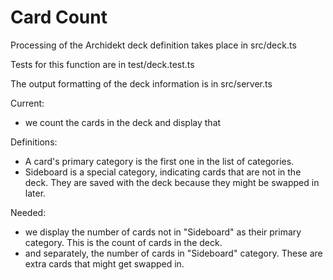 # Card Count

Processing of the Archidekt deck definition takes place in src/deck.ts

Tests for this function are in test/deck.test.ts

The output formatting of the deck information is in src/server.ts

Current:

- we count the cards in the deck and display that

Definitions:

- A card's primary category is the first one in the list of categories.
- Sideboard is a special category, indicating cards that are not in the deck. They are saved with the deck because they might be swapped in later.

Needed:

- we display the number of cards not in "Sideboard" as their primary category. This is the count of cards in the deck.
- and separately, the number of cards in "Sideboard" category. These are extra cards that might get swapped in.
